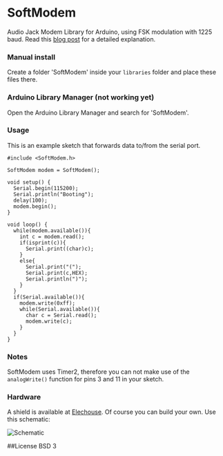 SoftModem
====

Audio Jack Modem Library for Arduino, using FSK modulation with 1225 baud. Read this [blog post](http://translate.google.com/translate?js=y&prev=_t&hl=en&ie=UTF-8&layout=1&eotf=1&u=http%3A%2F%2Farms22.blog91.fc2.com%2Fblog-entry-350.html&sl=auto&tl=en) for a detailed explanation.

### Manual install
Create a folder 'SoftModem' inside your `libraries` folder and place these files there. 

### Arduino Library Manager (not working yet)
Open the Arduino Library Manager and search for 'SoftModem'.


### Usage
This is an example sketch that forwards data to/from the serial port.

```Arduino
#include <SoftModem.h>

SoftModem modem = SoftModem();

void setup() {
  Serial.begin(115200);
  Serial.println("Booting");
  delay(100);
  modem.begin();
}

void loop() {  
  while(modem.available()){
    int c = modem.read();
    if(isprint(c)){
      Serial.print((char)c);
    }
    else{
      Serial.print("(");
      Serial.print(c,HEX);
      Serial.println(")");      
    }
  }
  if(Serial.available()){
    modem.write(0xff);
    while(Serial.available()){
      char c = Serial.read();
      modem.write(c);
    }
  }
}
```

### Notes
SoftModem uses Timer2, therefore you can not make use of the `analogWrite()` function for  pins 3 and 11 in your sketch.

### Hardware
A shield is available at [Elechouse](http://www.elechouse.com/elechouse/index.php?main_page=product_info&cPath=90_92&products_id=2199). Of course you can build your own. Use this schematic:

![Schematic](http://www.elechouse.com/elechouse/images/product/softmodem/Arduino%20softmodem-5.jpg)

##License
BSD 3